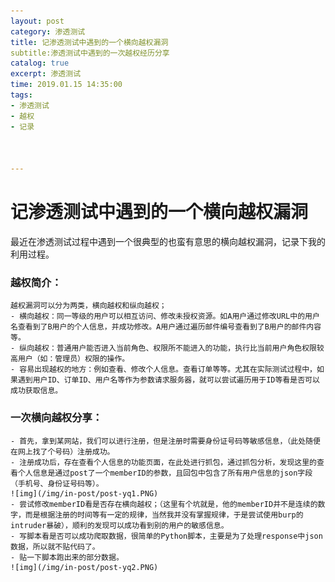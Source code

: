 ```yaml
---
layout: post
category: 渗透测试
title: 记渗透测试中遇到的一个横向越权漏洞
subtitle:渗透测试中遇到的一次越权经历分享
catalog: true
excerpt: 渗透测试
time: 2019.01.15 14:35:00
tags:
- 渗透测试
- 越权
- 记录


   
---
```




# 记渗透测试中遇到的一个横向越权漏洞

 最近在渗透测试过程中遇到一个很典型的也蛮有意思的横向越权漏洞，记录下我的利用过程。
 
### 越权简介：

    越权漏洞可以分为两类，横向越权和纵向越权；
	- 横向越权：同一等级的用户可以相互访问、修改未授权资源。如A用户通过修改URL中的用户名查看到了B用户的个人信息，并成功修改。A用户通过遍历邮件编号查看到了B用户的邮件内容等。
    - 纵向越权：普通用户能否进入当前角色、权限所不能进入的功能，执行比当前用户角色权限较高用户（如：管理员）权限的操作。
    - 容易出现越权的地方：例如查看、修改个人信息。查看订单等等。尤其在实际测试过程中，如果遇到用户ID、订单ID、用户名等作为参数请求服务器，就可以尝试遍历用于ID等看是否可以成功获取信息。
	
### 一次横向越权分享：
    - 首先，拿到某网站，我们可以进行注册，但是注册时需要身份证号码等敏感信息，（此处随便在网上找了个号码）注册成功。
    - 注册成功后，存在查看个人信息的功能页面，在此处进行抓包，通过抓包分析，发现这里的查看个人信息是通过post了一个memberID的参数，且回包中包含了所有用户信息的json字段（手机号、身份证号码等）。
	![img](/img/in-post/post-yq1.PNG)
	- 尝试修改memberID看是否存在横向越权；（这里有个坑就是，他的memberID并不是连续的数字，而是根据注册的时间等有一定的规律，当然我并没有掌握规律，于是尝试使用burp的intruder暴破），顺利的发现可以成功看到别的用户的敏感信息。
	- 写脚本看是否可以成功爬取数据，很简单的Python脚本，主要是为了处理response中json数据，所以就不贴代码了。
	- 贴一下脚本跑出来的部分数据。
	![img](/img/in-post/post-yq2.PNG)
	


